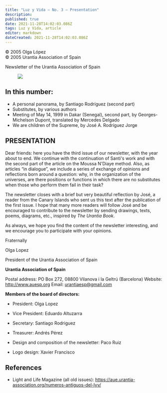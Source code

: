 ```yaml
---
title: "Luz y Vida — No. 3 — Presentation"
description: 
published: true
date: 2021-11-28T14:02:03.086Z
tags: Luz y Vida, article
editor: markdown
dateCreated: 2021-11-28T14:02:03.086Z
---
```


<p class="v-card v-sheet theme--light gray lighten-3 px-2">© 2005 Olga López<br>© 2005 Urantia Association of Spain</p>


Newsletter of the Urantia Association of Spain

<figure id="Figure_1" class="image urantiapedia">
<img src="/image/article/Luz_y_Vida/LyV1/01.jpg">
</figure>

## In this number:

- A personal panorama, by Santiago Rodríguez (second part)
- Substitutes, by various authors
- Meeting of May 14, 1999 in Dakar (Senegal), second part, by Georges-Michelson Dupont, translated by Mercedes Delgado
- We are children of the Supreme, by José A. Rodríguez Jorge


## PRESENTATION

Dear friends: here you have the third issue of our newsletter, with the year about to end. We continue with the continuation of Santi's work and with the second part of the article on the Moussa N'Diaye method. Also, as articles “in dialogue”, we include a series of exchange of opinions and reflections born around a question: why, in the organization of the universes, are there positions or functions in which there are no substitutes when those who perform them fail in their task?

The newsletter closes with a brief but very beautiful reflection by José, a reader from the Canary Islands who sent us this text after the publication of the first issue. I hope that many more readers will follow José and be encouraged to contribute to the newsletter by sending drawings, texts, poems, diagrams, etc., inspired by _The Urantia Book_.

As always, we hope you find the content of the newsletter interesting, and we encourage you to participate with your opinions.

Fraternally

Olga Lopez

President of the Urantia Association of Spain

**Urantia Association of Spain**

Postal address: PO Box 272, 08800 Vilanova i la Geltrú (Barcelona)
Website: http://www.auesp.org
Email: urantiaesp@gmail.com

**Members of the board of directors:**

- President: Olga Lopez
- Vice President: Eduardo Altuzarra
- Secretary: Santiago Rodriguez
- Treasurer: Andrés Pérez

- Design and composition of the newsletter: Paco Ruiz
- Logo design: Xavier Francisco

## References

- Light and Life Magazine (all old issues): https://aue.urantia-association.org/numeros-antiguos-del-lyv/

